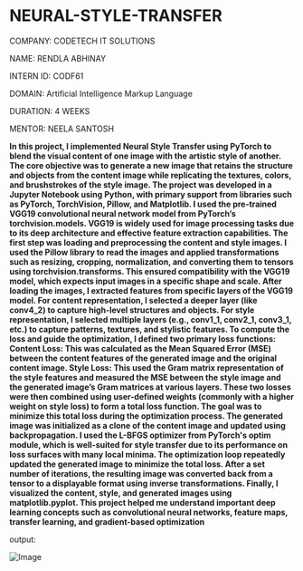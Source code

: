 # NEURAL-STYLE-TRANSFER

COMPANY: CODETECH IT SOLUTIONS

NAME: RENDLA ABHINAY

INTERN ID: CODF61

DOMAIN: Artificial Intelligence Markup Language

DURATION: 4 WEEKS

MENTOR: NEELA SANTOSH

**In this project, I implemented Neural Style Transfer using PyTorch to blend the visual content of one image with the artistic style of another. The core objective was to generate a new image that retains the structure and objects from the content image while replicating the textures, colors, and brushstrokes of the style image.
The project was developed in a Jupyter Notebook using Python, with primary support from libraries such as PyTorch, TorchVision, Pillow, and Matplotlib. I used the pre-trained VGG19 convolutional neural network model from PyTorch’s torchvision.models. VGG19 is widely used for image processing tasks due to its deep architecture and effective feature extraction capabilities.
The first step was loading and preprocessing the content and style images. I used the Pillow library to read the images and applied transformations such as resizing, cropping, normalization, and converting them to tensors using torchvision.transforms. This ensured compatibility with the VGG19 model, which expects input images in a specific shape and scale.
After loading the images, I extracted features from specific layers of the VGG19 model. For content representation, I selected a deeper layer (like conv4_2) to capture high-level structures and objects. For style representation, I selected multiple layers (e.g., conv1_1, conv2_1, conv3_1, etc.) to capture patterns, textures, and stylistic features.
To compute the loss and guide the optimization, I defined two primary loss functions:
Content Loss: This was calculated as the Mean Squared Error (MSE) between the content features of the generated image and the original content image.
Style Loss: This used the Gram matrix representation of the style features and measured the MSE between the style image and the generated image’s Gram matrices at various layers.
These two losses were then combined using user-defined weights (commonly with a higher weight on style loss) to form a total loss function. The goal was to minimize this total loss during the optimization process.
The generated image was initialized as a clone of the content image and updated using backpropagation. I used the L-BFGS optimizer from PyTorch's optim module, which is well-suited for style transfer due to its performance on loss surfaces with many local minima.
The optimization loop repeatedly updated the generated image to minimize the total loss. After a set number of iterations, the resulting image was converted back from a tensor to a displayable format using inverse transformations. Finally, I visualized the content, style, and generated images using matplotlib.pyplot.
This project helped me understand important deep learning concepts such as convolutional neural networks, feature maps, transfer learning, and gradient-based optimization**

output:

![Image](https://github.com/user-attachments/assets/0c39365f-c9fb-4f31-96ca-2de3f2b44bfe)
